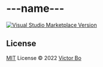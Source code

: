 # ---name---

<a href="https://marketplace.visualstudio.com/items?itemName=vtrbo.---name---" target="__blank"><img src="https://img.shields.io/visual-studio-marketplace/v/vtrbo.---name---.svg?color=eee&amp;label=VS%20Code%20Marketplace&logo=visual-studio-code" alt="Visual Studio Marketplace Version" /></a>

## License

[MIT](./LICENSE) License © 2022 [Victor Bo](https://github.com/vtrbo)

